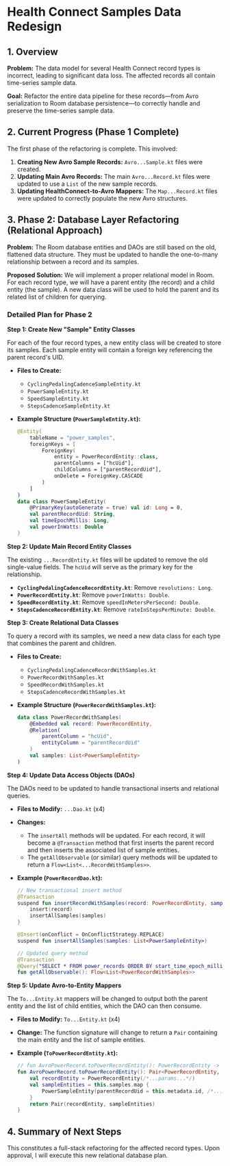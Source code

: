 # Health Connect Samples Data Redesign

## 1. Overview

**Problem:** The data model for several Health Connect record types is incorrect, leading to significant data loss. The affected records all contain time-series sample data.

**Goal:** Refactor the entire data pipeline for these records—from Avro serialization to Room database persistence—to correctly handle and preserve the time-series sample data.

## 2. Current Progress (Phase 1 Complete)

The first phase of the refactoring is complete. This involved:
1.  **Creating New Avro Sample Records:** `Avro...Sample.kt` files were created.
2.  **Updating Main Avro Records:** The main `Avro...Record.kt` files were updated to use a `List` of the new sample records.
3.  **Updating HealthConnect-to-Avro Mappers:** The `Map...Record.kt` files were updated to correctly populate the new Avro structures.

## 3. Phase 2: Database Layer Refactoring (Relational Approach)

**Problem:** The Room database entities and DAOs are still based on the old, flattened data structure. They must be updated to handle the one-to-many relationship between a record and its samples.

**Proposed Solution:** We will implement a proper relational model in Room. For each record type, we will have a parent entity (the record) and a child entity (the sample). A new data class will be used to hold the parent and its related list of children for querying.

### Detailed Plan for Phase 2

**Step 1: Create New "Sample" Entity Classes**

For each of the four record types, a new entity class will be created to store its samples. Each sample entity will contain a foreign key referencing the parent record's UID.

- **Files to Create:**
  - `CyclingPedalingCadenceSampleEntity.kt`
  - `PowerSampleEntity.kt`
  - `SpeedSampleEntity.kt`
  - `StepsCadenceSampleEntity.kt`

- **Example Structure (`PowerSampleEntity.kt`):**
  ```kotlin
  @Entity(
      tableName = "power_samples",
      foreignKeys = [
          ForeignKey(
              entity = PowerRecordEntity::class,
              parentColumns = ["hcUid"],
              childColumns = ["parentRecordUid"],
              onDelete = ForeignKey.CASCADE
          )
      ]
  )
  data class PowerSampleEntity(
      @PrimaryKey(autoGenerate = true) val id: Long = 0,
      val parentRecordUid: String,
      val timeEpochMillis: Long,
      val powerInWatts: Double
  )
  ```

**Step 2: Update Main Record Entity Classes**

The existing `...RecordEntity.kt` files will be updated to remove the old single-value fields. The `hcUid` will serve as the primary key for the relationship.

- **`CyclingPedalingCadenceRecordEntity.kt`**: Remove `revolutions: Long`.
- **`PowerRecordEntity.kt`**: Remove `powerInWatts: Double`.
- **`SpeedRecordEntity.kt`**: Remove `speedInMetersPerSecond: Double`.
- **`StepsCadenceRecordEntity.kt`**: Remove `rateInStepsPerMinute: Double`.

**Step 3: Create Relational Data Classes**

To query a record *with* its samples, we need a new data class for each type that combines the parent and children.

- **Files to Create:**
  - `CyclingPedalingCadenceRecordWithSamples.kt`
  - `PowerRecordWithSamples.kt`
  - `SpeedRecordWithSamples.kt`
  - `StepsCadenceRecordWithSamples.kt`

- **Example Structure (`PowerRecordWithSamples.kt`):**
  ```kotlin
  data class PowerRecordWithSamples(
      @Embedded val record: PowerRecordEntity,
      @Relation(
          parentColumn = "hcUid",
          entityColumn = "parentRecordUid"
      )
      val samples: List<PowerSampleEntity>
  )
  ```

**Step 4: Update Data Access Objects (DAOs)**

The DAOs need to be updated to handle transactional inserts and relational queries.

- **Files to Modify:** `...Dao.kt` (x4)
- **Changes:**
  - The `insertAll` methods will be updated. For each record, it will become a `@Transaction` method that first inserts the parent record and then inserts the associated list of sample entities.
  - The `getAllObservable` (or similar) query methods will be updated to return a `Flow<List<...RecordWithSamples>>`.

- **Example (`PowerRecordDao.kt`):**
  ```kotlin
  // New transactional insert method
  @Transaction
  suspend fun insertRecordWithSamples(record: PowerRecordEntity, samples: List<PowerSampleEntity>) {
      insert(record)
      insertAllSamples(samples)
  }

  @Insert(onConflict = OnConflictStrategy.REPLACE)
  suspend fun insertAllSamples(samples: List<PowerSampleEntity>)

  // Updated query method
  @Transaction
  @Query("SELECT * FROM power_records ORDER BY start_time_epoch_millis DESC")
  fun getAllObservable(): Flow<List<PowerRecordWithSamples>>
  ```

**Step 5: Update Avro-to-Entity Mappers**

The `To...Entity.kt` mappers will be changed to output both the parent entity and the list of child entities, which the DAO can then consume.

- **Files to Modify:** `To...Entity.kt` (x4)
- **Change:** The function signature will change to return a `Pair` containing the main entity and the list of sample entities.

- **Example (`ToPowerRecordEntity.kt`):**
  ```kotlin
  // fun AvroPowerRecord.toPowerRecordEntity(): PowerRecordEntity -> becomes:
  fun AvroPowerRecord.toPowerRecordEntity(): Pair<PowerRecordEntity, List<PowerSampleEntity>> {
      val recordEntity = PowerRecordEntity(/*...params...*/)
      val sampleEntities = this.samples.map {
          PowerSampleEntity(parentRecordUid = this.metadata.id, /*...more params...*/)
      }
      return Pair(recordEntity, sampleEntities)
  }
  ```

## 4. Summary of Next Steps

This constitutes a full-stack refactoring for the affected record types. Upon approval, I will execute this new relational database plan.
